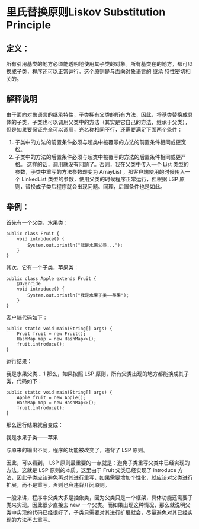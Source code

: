 # 里氏替换原则Liskov Substitution Principle

## 定义：
所有引用基类的地方必须能透明地使用其子类的对象。所有基类在的地方，都可以换成子类，程序还可以正常运行。这个原则是与面向对象语言的 继承 特性密切相关的。

## 解释说明
由于面向对象语言的继承特性，子类拥有父类的所有方法，因此，将基类替换成具体的子类，子类也可以调用父类中的方法（其实是它自己的方法，继承于父类），但是如果要保证完全可以调用，光名称相同不行，还需要满足下面两个条件：
1. 子类中的方法的前置条件必须与超类中被覆写的方法的前置条件相同或更宽松。
2. 子类中的方法的后置条件必须与超类中被覆写的方法的后置条件相同或更严格。
这样的话，调用就没有问题了。否则，我在父类中传入一个 List 类型的参数，子类中重写的方法参数却变为 ArrayList ，那客户端使用的时候传入一个 LinkedList 类型的参数，使用父类的时候程序正常运行，但根据 LSP 原则，替换成子类后程序就会出现问题。同理，后置条件也是如此。


## 举例：
首先有一个父类，水果类：
```
public class Fruit {
    void introduce() {
        System.out.println("我是水果父类...");
    }
}
```
其次，它有一个子类，苹果类：
```
public class Apple extends Fruit {
    @Override
    void introduce() {
        System.out.println("我是水果子类——苹果");
    }
}
```
客户端代码如下：
```
public static void main(String[] args) {
    Fruit fruit = new Fruit();
    HashMap map = new HashMap<>();
    fruit.introduce();
}
```
运行结果：

我是水果父类...
1
那么，如果按照 LSP 原则，所有父类出现的地方都能换成其子类，代码如下：
```
public static void main(String[] args) {
    Apple fruit = new Apple();
    HashMap map = new HashMap<>();
    fruit.introduce();
}
```
那么运行结果就会变成：

我是水果子类——苹果

与原来的输出不同，程序的功能被改变了，违背了 LSP 原则。

因此，可以看到， LSP 原则最重要的一点就是：避免子类重写父类中已经实现的方法。这就是 LSP 原则的本质。这里由于 Fruit 父类已经实现了 introduce 方法，因此子类应该避免再对其进行重写，如果需要增加个性化，就应该对父类进行扩展，而不是重写，否则也会违背开闭原则。

一般来讲，程序中父类大多是抽象类，因为父类只是一个框架，具体功能还需要子类来实现。因此很少直接去 new 一个父类。而如果出现这种情况，那么就说明父类中实现的代码已经很好了，子类只需要对其进行扩展就会，尽量避免对其已经实现的方法再去重写。
